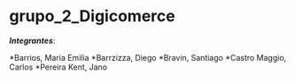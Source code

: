 # grupo_2_Digicomerce


**_Integrantes_**: 

*Barrios, Maria Emilia 
*Barrzizza, Diego
*Bravin, Santiago
*Castro Maggio, Carlos
*Pereira Kent, Jano
